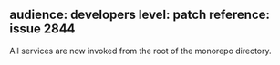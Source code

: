 audience: developers
level: patch
reference: issue 2844
---
All services are now invoked from the root of the monorepo directory.
